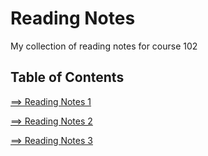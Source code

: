 # Reading Notes

My collection of reading notes for course 102

## __Table of Contents__

[==> Reading Notes 1](read01.md)

[==> Reading Notes 2](read02.md)

[==> Reading Notes 3](read03.md)
